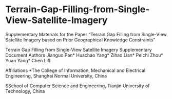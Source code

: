# Terrain-Gap-Filling-from-Single-View-Satellite-Imagery
Supplementary Materials for the Paper “Terrain Gap Filling from Single-View Satellite Imagery based on Prior Geographical Knowledge Constraints”

Terrain Gap Filling from Single-View Satellite Imagery Supplementary Document
Authors
Jianguo Pan*    Huachao Yang*    Zihao Lian*    Peichi Zhou*    Yuan Yang*    Chen Li$

Affiliations
*The College of Information, Mechanical and Electrical Engineering, Shanghai Normal University, China

$School of Computer Science and Engineering, Tianjin University of Technology, China
